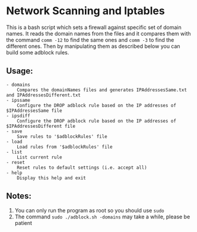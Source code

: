 # Network Scanning and Iptables

This is a bash script which sets a firewall against specific set of domain names.
It reads the domain names from the files and it compares them with the command `comm -12`
to find the same ones and `comm -3` to find the different ones. Then by manipulating them as
described below you can build some adblock rules.

## Usage:
    - domains  
        Compares the domainNames files and generates IPAddressesSame.txt and IPAddressesDifferent.txt
    - ipssame  
        Configure the DROP adblock rule based on the IP addresses of $IPAddressesSame file
    - ipsdiff  
        Configure the DROP adblock rule based on the IP addresses of $IPAddressesDifferent file
    - save  
        Save rules to '$adblockRules' file
    - load  
        Load rules from '$adblockRules' file
    - list  
        List current rule
    - reset  
        Reset rules to default settings (i.e. accept all)
    - help  
        Display this help and exit

## Notes:
1. You can only run the program as root so you should use `sudo`
2. The command `sudo ./adblock.sh -domains` may take a while, please
be patient 
